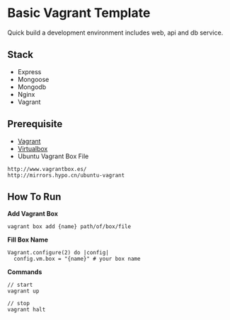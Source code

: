 # Basic Vagrant Template

Quick build a development environment includes web, api and db service.

## Stack

* Express
* Mongoose
* Mongodb
* Nginx
* Vagrant

## Prerequisite

* [Vagrant](https://www.vagrantup.com/)
* [Virtualbox](https://www.virtualbox.org/)
* Ubuntu Vagrant Box File

```
http://www.vagrantbox.es/
http://mirrors.hypo.cn/ubuntu-vagrant
```

## How To Run

**Add Vagrant Box**

```
vagrant box add {name} path/of/box/file
```

**Fill Box Name**

```
Vagrant.configure(2) do |config|
  config.vm.box = "{name}" # your box name
```

**Commands**

```
// start
vagrant up

// stop
vagrant halt
```
